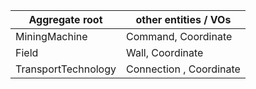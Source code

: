 |Aggregate root | other entities / VOs |
|---|---|
| MiningMachine | Command, Coordinate |
| Field         | Wall, Coordinate |
| TransportTechnology | Connection , Coordinate |


